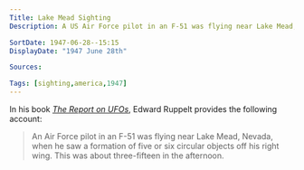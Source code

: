 ```yaml
---
Title: Lake Mead Sighting
Description: A US Air Force pilot in an F-51 was flying near Lake Mead, Nevada, when he saw a formation of five or six circular objects off his right wing.

SortDate: 1947-06-28--15:15
DisplayDate: "1947 June 28th"

Sources: 

Tags: [sighting,america,1947]
---
```


In his book *[The Report on UFOs](/sources/report-on-ufos-ruppelt)*, Edward Ruppelt provides the following account:

>An Air Force pilot in an F-51 was flying near Lake Mead, Nevada, when he saw a formation of five or six circular objects off his right wing. This was about three-fifteen in the afternoon.